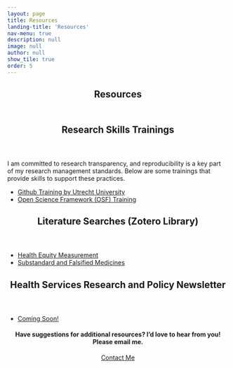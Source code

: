 ```yaml
---
layout: page
title: Resources
landing-title: 'Resources'
nav-menu: true
description: null
image: null
author: null
show_tile: true
order: 5
---
```


<!-- Main -->
<div id="main" class="alt">

<!-- One -->

<section id="one">
  <div class="inner" style="text-align:center;">
    <header class="major">
      <h1>Resources</h1>
    </header>
  </div>
</section>

<!-- Content -->
<section id="Research Skills Trainings">
  <div class="inner">
    <header class="major">
      <h2>Research Skills Trainings</h2>
    </header>
 <p>I am committed to research transparency, and reproducibility is a key part of my research management standards. Below are some trainings that provide skills to support these practices.</p>
 <!-- Buttons -->
  <ul class="actions">
    <li><a href="https://utrechtuniversity.github.io/workshop-computational-reproducibility/" class="button special">Github Training by Utrecht University</a></li>
    <li><a href="https://www.cos.io/osf-onboarding" class="button special">Open Science Framework (OSF) Training</a></li>
  </ul>
</div>
    </section>
    <!-- Content -->
<section id="Literature Searches (Zotero Library)">
  <div class="inner">
    <header class="major">
      <h2>Literature Searches (Zotero Library)</h2>
    </header>
<!-- Buttons -->
  <ul class="actions">
    <li><a href="#" class="button icon fa-download">Health Equity Measurement</a></li>
    <li><a href="#" class="button icon fa-download">Substandard and Falsified Medicines</a></li>
  </ul>
</div>
</section>
 <!-- Content -->
<section id="Health Services Research and Policy News">
  <div class="inner">
    <header class="major">
      <h2>Health Services Research and Policy Newsletter</h2>
    </header>
<!-- Buttons -->
  <ul class="actions">
    <li><a href="#" class="button special">Coming Soon!</a></li>
  </ul>
</div>
</section>

<section id="Contact-Me">
  <div class="inner" style="text-align: center;">
    <h4>Have suggestions for additional resources? I’d love to hear from you! Please email me.</h4>     
    <ul class="actions" style="display: flex; justify-content: center; gap: 15px; padding: 0; list-style: none; margin-top: 10px;">
      <li><a href="mailto:taoduol@outlook.com" class="button">Contact Me</a></li>
    </ul>
  </div>
</section>
      
